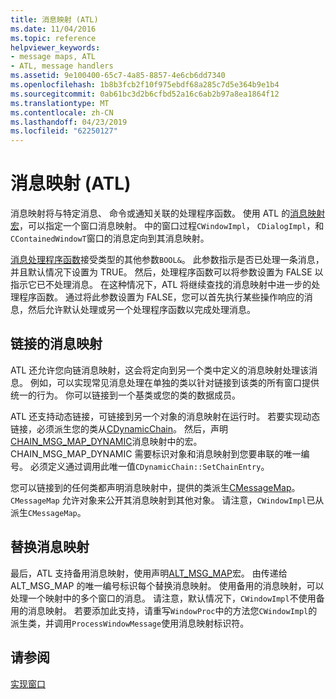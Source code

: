 ```yaml
---
title: 消息映射 (ATL)
ms.date: 11/04/2016
ms.topic: reference
helpviewer_keywords:
- message maps, ATL
- ATL, message handlers
ms.assetid: 9e100400-65c7-4a85-8857-4e6cb6dd7340
ms.openlocfilehash: 1b8b3fcb2f10f975ebdf68a285c7d5e364b9e1b4
ms.sourcegitcommit: 0ab61bc3d2b6cfbd52a16c6ab2b97a8ea1864f12
ms.translationtype: MT
ms.contentlocale: zh-CN
ms.lasthandoff: 04/23/2019
ms.locfileid: "62250127"
---
```

# <a name="message-maps-atl"></a>消息映射 (ATL)

消息映射将与特定消息、 命令或通知关联的处理程序函数。 使用 ATL 的[消息映射宏](../atl/reference/message-map-macros-atl.md)，可以指定一个窗口消息映射。 中的窗口过程`CWindowImpl`， `CDialogImpl`，和`CContainedWindowT`窗口的消息定向到其消息映射。

[消息处理程序函数](../atl/message-handler-functions.md)接受类型的其他参数`BOOL&`。 此参数指示是否已处理一条消息，并且默认情况下设置为 TRUE。 然后，处理程序函数可以将参数设置为 FALSE 以指示它已不处理消息。 在这种情况下，ATL 将继续查找的消息映射中进一步的处理程序函数。 通过将此参数设置为 FALSE，您可以首先执行某些操作响应的消息，然后允许默认处理或另一个处理程序函数以完成处理消息。

## <a name="chained-message-maps"></a>链接的消息映射

ATL 还允许您向链消息映射，这会将定向到另一个类中定义的消息映射处理该消息。 例如，可以实现常见消息处理在单独的类以针对链接到该类的所有窗口提供统一的行为。 你可以链接到一个基类或您的类的数据成员。

ATL 还支持动态链接，可链接到另一个对象的消息映射在运行时。 若要实现动态链接，必须派生您的类从[CDynamicChain](../atl/reference/cdynamicchain-class.md)。 然后，声明[CHAIN_MSG_MAP_DYNAMIC](reference/message-map-macros-atl.md#chain_msg_map_dynamic)消息映射中的宏。 CHAIN_MSG_MAP_DYNAMIC 需要标识对象和消息映射到您要串联的唯一编号。 必须定义通过调用此唯一值`CDynamicChain::SetChainEntry`。

您可以链接到的任何类都声明消息映射中，提供的类派生[CMessageMap](../atl/reference/cmessagemap-class.md)。 `CMessageMap` 允许对象来公开其消息映射到其他对象。 请注意，`CWindowImpl`已从派生`CMessageMap`。

## <a name="alternate-message-maps"></a>替换消息映射

最后，ATL 支持备用消息映射，使用声明[ALT_MSG_MAP](reference/message-map-macros-atl.md#alt_msg_map)宏。 由传递给 ALT_MSG_MAP 的唯一编号标识每个替换消息映射。 使用备用的消息映射，可以处理一个映射中的多个窗口的消息。 请注意，默认情况下，`CWindowImpl`不使用备用的消息映射。 若要添加此支持，请重写`WindowProc`中的方法您`CWindowImpl`的派生类，并调用`ProcessWindowMessage`使用消息映射标识符。

## <a name="see-also"></a>请参阅

[实现窗口](../atl/implementing-a-window.md)
